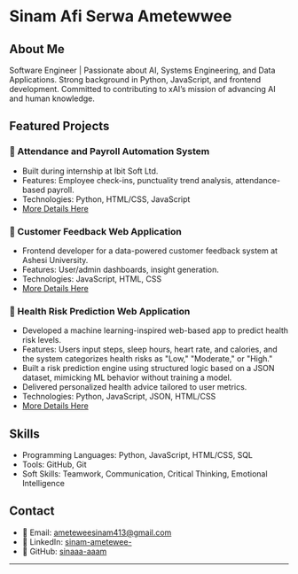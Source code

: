 # Sinam Afi Serwa Ametewwee

## About Me
Software Engineer | Passionate about AI, Systems Engineering, and Data Applications. 
Strong background in Python, JavaScript, and frontend development. 
Committed to contributing to xAI’s mission of advancing AI and human knowledge.

## Featured Projects
### 🔹 Attendance and Payroll Automation System
- Built during internship at Ibit Soft Ltd.
- Features: Employee check-ins, punctuality trend analysis, attendance-based payroll.
- Technologies: Python, HTML/CSS, JavaScript
- [More Details Here](https://github.com/Wazaaah/iBit_Soft_Project_.git)

### 🔹 Customer Feedback Web Application
- Frontend developer for a data-powered customer feedback system at Ashesi University.
- Features: User/admin dashboards, insight generation.
- Technologies: JavaScript, HTML, CSS
- [More Details Here](link-to-repo-if-available)

### 🔹 Health Risk Prediction Web Application
- Developed a machine learning-inspired web-based app to predict health risk levels.
- Features: Users input steps, sleep hours, heart rate, and calories, and the system categorizes health risks as "Low," "Moderate," or "High."
- Built a risk prediction engine using structured logic based on a JSON dataset, mimicking ML behavior without training a model.
- Delivered personalized health advice tailored to user metrics.
- Technologies: Python, JavaScript, JSON, HTML/CSS
- [More Details Here](https://github.com/sinaaa-aaam/MedAid.git)

## Skills
- Programming Languages: Python, JavaScript, HTML/CSS, SQL
- Tools: GitHub, Git
- Soft Skills: Teamwork, Communication, Critical Thinking, Emotional Intelligence

## Contact
- 📧 Email: ameteweesinam413@gmail.com
- 🔗 LinkedIn: [sinam-ametewee-](https://www.linkedin.com/in/sinam-ametewee-/)
- 🧠 GitHub: [sinaaa-aaam](https://github.com/sinaaa-aaam)

---
